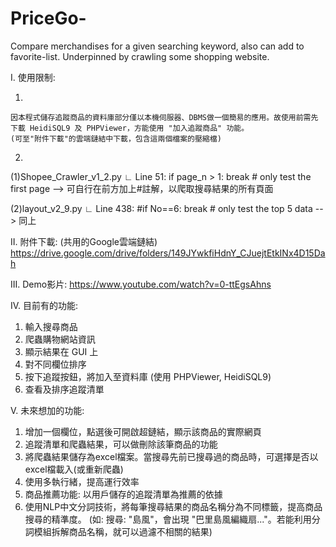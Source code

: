 # PriceGo-
Compare merchandises for a given searching keyword, also can add to favorite-list. Underpinned by crawling some shopping website.

I. 使用限制:

  1.
    因本程式儲存追蹤商品的資料庫部分僅以本機伺服器、DBMS做一個簡易的應用。故使用前需先下載 HeidiSQL9 及 PHPViewer，方能使用 "加入追蹤商品" 功能。
    (可至"附件下載"的雲端鏈結中下載，包含這兩個檔案的壓縮檔)

  2.
  (1)Shopee_Crawler_v1_2.py 
    ∟ Line 51: if page_n > 1: break    # only test the first page
    --> 可自行在前方加上#註解，以爬取搜尋結果的所有頁面
  
  (2)layout_v2_9.py
    ∟ Line 438: #if No==6: break  # only test the top 5 data
    --> 同上

II. 附件下載: (共用的Google雲端鏈結)
https://drive.google.com/drive/folders/149JYwkfiHdnY_CJuejtEtkINx4D15Dah

III. Demo影片:
https://www.youtube.com/watch?v=0-ttEgsAhns

IV. 目前有的功能:
1. 輸入搜尋商品
2. 爬蟲購物網站資訊
3. 顯示結果在 GUI 上
4. 對不同欄位排序
5. 按下追蹤按鈕，將加入至資料庫
(使用 PHPViewer, HeidiSQL9)
6. 查看及排序追蹤清單

V. 未來想加的功能: 
1. 增加一個欄位，點選後可開啟超鏈結，顯示該商品的實際網頁
2. 追蹤清單和爬蟲結果，可以做刪除該筆商品的功能
3. 將爬蟲結果儲存為excel檔案。當搜尋先前已搜尋過的商品時，可選擇是否以excel檔載入(或重新爬蟲)
4. 使用多執行緒，提高運行效率
5. 商品推薦功能: 以用戶儲存的追蹤清單為推薦的依據
6. 使用NLP中文分詞技術，將每筆搜尋結果的商品名稱分為不同標籤，提高商品搜尋的精準度。
(如: 搜尋: "島風"，會出現 "巴里島風編織扇..."。若能利用分詞模組拆解商品名稱，就可以過濾不相關的結果)
